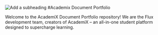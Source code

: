 ![Add a subheading](https://github.com/kthymia/CS152-Portfolio/assets/160714262/35f73371-984b-47df-84dc-7505986c1bf6)
#Academix Document Portfolio

Welcome to the AcademiX Document Portfolio repository! We are the Flux development team, creators of AcademiX – an all-in-one student platform designed to supercharge learning.
